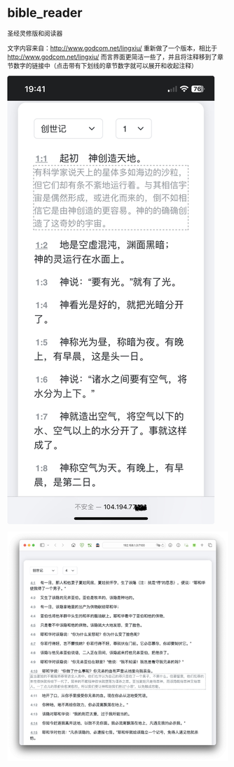 # bible_reader

 圣经灵修版和阅读器

文字内容来自：http://www.godcom.net/lingxiu/
重新做了一个版本，相比于 http://www.godcom.net/lingxiu/ 而言界面更简洁一些了，并且将注释移到了章节数字的链接中（点击带有下划线的章节数字就可以展开和收起注释）



![](https://github.com/yinhui1984/bible_reader/blob/abf4a20259e411a7e0eb6d4434273a01b17414cb/screenshot/phone-screenshot.jpg)

![pc](https://github.com/yinhui1984/bible_reader/blob/abf4a20259e411a7e0eb6d4434273a01b17414cb/screenshot/pc-screenshot.png)

